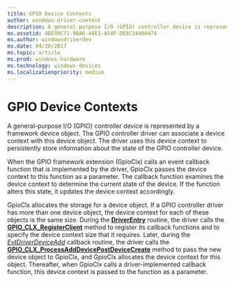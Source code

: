 ```yaml
---
title: GPIO Device Contexts
author: windows-driver-content
description: A general-purpose I/O (GPIO) controller device is represented by a framework device object.
ms.assetid: 4BE99C71-9BA6-44E3-A54F-DE8C3440A474
ms.author: windowsdriverdev
ms.date: 04/20/2017
ms.topic: article
ms.prod: windows-hardware
ms.technology: windows-devices
ms.localizationpriority: medium
---
```


# GPIO Device Contexts


A general-purpose I/O (GPIO) controller device is represented by a framework device object. The GPIO controller driver can associate a device context with this device object. The driver uses this device context to persistently store information about the state of the GPIO controller device.

When the GPIO framework extension (GpioClx) calls an event callback function that is implemented by the driver, GpioClx passes the device context to this function as a parameter. The callback function examines the device context to determine the current state of the device. If the function alters this state, it updates the device context accordingly.

GpioClx allocates the storage for a device object. If a GPIO controller driver has more than one device object, the device context for each of these objects is the same size. During the [**DriverEntry**](https://msdn.microsoft.com/library/windows/hardware/ff544113) routine, the driver calls the [**GPIO\_CLX\_RegisterClient**](https://msdn.microsoft.com/library/windows/hardware/hh439490) method to register its callback functions and to specify the device context size that it requires. Later, during the [*EvtDriverDeviceAdd*](https://msdn.microsoft.com/library/windows/hardware/ff541693) callback routine, the driver calls the [**GPIO\_CLX\_ProcessAddDevicePostDeviceCreate**](https://msdn.microsoft.com/library/windows/hardware/hh439484) method to pass the new device object to GpioClx, and GpioClx allocates the device context for this object. Thereafter, when GpioClx calls a driver-implemented callback function, this device context is passed to the function as a parameter.

 

 




